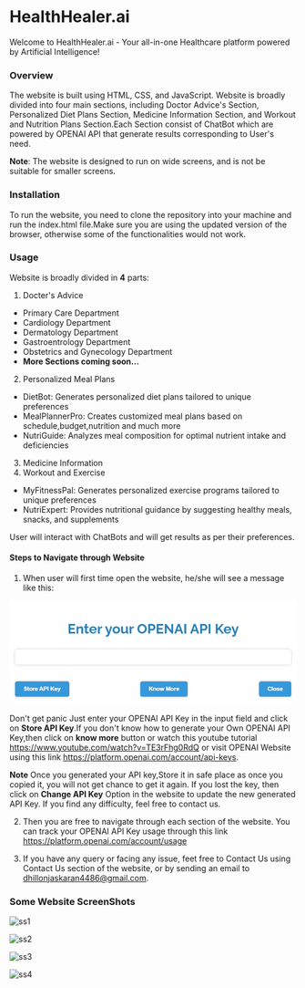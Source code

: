 # HealthHealer.ai
Welcome to HealthHealer.ai - Your all-in-one Healthcare platform powered by Artificial Intelligence!

### Overview
The website is built using HTML, CSS, and JavaScript. Website is broadly divided into four main sections, including Doctor Advice's Section, Personalized Diet Plans Section, Medicine Information Section, and Workout and Nutrition Plans Section.Each Section consist of ChatBot which are powered by OPENAI API that generate results corresponding to User's need.

**Note**: The website is designed to run on wide screens, and is not be suitable for smaller screens.

### Installation
To run the website, you need to clone the repository into your machine and run the index.html file.Make sure you are using the updated version of the browser, otherwise some of the functionalities would not work.

### Usage
Website is broadly divided in **4** parts:
1. Docter's Advice
* Primary Care Department
* Cardiology Department
* Dermatology Department
* Gastroentrology Department
* Obstetrics and Gynecology Department
* **More Sections coming soon...**
2. Personalized Meal Plans
* DietBot: Generates personalized diet plans tailored to unique preferences
* MealPlannerPro: Creates customized meal plans based on schedule,budget,nutrition and much more
* NutriGuide: Analyzes meal composition for optimal nutrient intake and deficiencies
3. Medicine Information
4. Workout and Exercise
* MyFitnessPal: Generates personalized exercise programs tailored to unique preferences
* NutriExpert: Provides nutritional guidance by suggesting healthy meals, snacks, and supplements

User will interact with ChatBots and will get results as per their preferences.

#### Steps to Navigate through Website

1. When user will first time open the website, he/she will see a message like this:

![picture alt](./CSS/IMAGES/README/popupForAPIKey.png)

Don't get panic Just enter your OPENAI API Key in the input field and click on **Store API Key**.If you don't know how to generate your Own OPENAI API Key,then click on **know more** button or watch this youtube tutorial https://www.youtube.com/watch?v=TE3rFhg0RdQ or visit OPENAI Website using this link https://platform.openai.com/account/api-keys.

**Note** Once you generated your API key,Store it in safe place as once you copied it, you will not get chance to get it again. If you lost the key, then click on **Change API Key** Option in the website to update the new generated API Key. If you find any difficulty, feel free to contact us.

2. Then you are free to navigate through each section of the website. You can track your OPENAI API Key usage through this link https://platform.openai.com/account/usage 

3. If you have any query or facing any issue, feet free to Contact Us using Contact Us section of the website, or by sending an email to dhillonjaskaran4486@gmail.com.

### Some Website ScreenShots

![ss1](./CSS/IMAGES/README/ss1)

![ss2](./CSS/IMAGES/README/ss2)

![ss3](./CSS/IMAGES/README/ss3)

![ss4](./CSS/IMAGES/README/ss4)
